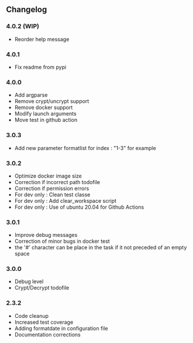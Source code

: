 ## Changelog

### 4.0.2 (WIP)

- Reorder help message

### 4.0.1

- Fix readme from pypi
### 4.0.0

- Add argparse
- Remove crypt/uncrypt support
- Remove docker support
- Modify launch arguments
- Move test in github action
### 3.0.3

- Add new parameter formatlist for index : "1-3" for example

### 3.0.2

- Optimize docker image size
- Correction if incorrect path todofile
- Correction if permission errors
- For dev only : Clean test classe
- For dev only : Add clear_workspace script
- For dev only : Use of  ubuntu 20.04 for Github Actions

### 3.0.1

- Improve debug messages
- Correction of minor bugs in docker test
- the '#' character can be place in the task if it not preceded of an empty space

### 3.0.0

- Debug level
- Crypt/Decrypt todofile

### 2.3.2

- Code cleanup
- Increased test coverage
- Adding formatdate in configuration file
- Documentation corrections
